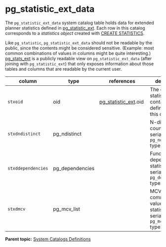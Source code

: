 # pg_statistic_ext_data

The `pg_statistic_ext_data` system catalog table holds data for extended planner statistics defined in [pg\_statistic\_ext](pg_statistic_ext.html). Each row in this catalog corresponds to a *statistics object* created with [CREATE STATISTICS](../sql_commands/CREATE_STATISTICS.html).

Like `pg_statistic`, `pg_statistic_ext_data` should not be readable by the public, since the contents might be considered sensitive. \(Example: most common combinations of values in columns might be quite interesting.\) [pg\_stats\_ext](pg_stats_ext.html) is a publicly readable view on `pg_statistic_ext_data` \(after joining with `pg_statistic_ext`\) that only exposes information about those tables and columns that are readable by the current user.

|column|type|references|description|
|------|----|----------|-----------|
|`stxoid`|oid|[pg\_statistic_ext](pg_statistic_ext.html).oid | The extended statistic object containing the definition for this data. |
|`stxdndistinct`|pg\_ndistinct| | N-distinct counts, serialized as `pg_ndistinct` type. |
|`stxddependencies`|pg\_dependencies| | Functional dependency statistics, serialized as `pg_dependencies` type. |
|`stxdmcv`|pg\_mcv\_list| | MCV \(most-common values\) list statistics, serialized as `pg_mcv_list` type. |

**Parent topic:** [System Catalogs Definitions](../system_catalogs/catalog_ref-html.html)


